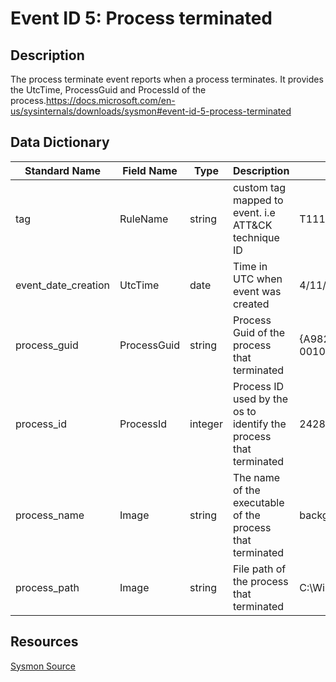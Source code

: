 # Event ID 5: Process terminated

## Description
The process terminate event reports when a process terminates. It provides the UtcTime, ProcessGuid and ProcessId of the process.https://docs.microsoft.com/en-us/sysinternals/downloads/sysmon#event-id-5-process-terminated

## Data Dictionary
|Standard Name|Field Name|Type|Description|Sample Value|
|---|---|---|---|---|
|tag|RuleName|string|custom tag mapped to event. i.e ATT&CK technique ID|T1114|
|event_date_creation|UtcTime|date|Time in UTC when event was created|4/11/18 5:37|
|process_guid|ProcessGuid|string|Process Guid of the process that terminated|{A98268C1-9ECD-5ACD-0000-0010EF6BAF00}|
|process_id|ProcessId|integer|Process ID used by the os to identify the process that terminated|2428|
|process_name|Image|string|The name of the executable of the process that terminated|backgroundTaskHost.exe|
|process_path|Image|string|File path of the process that terminated|C:\Windows\System32\backgroundTaskHost.exe|

## Resources
[Sysmon Source](https://docs.microsoft.com/en-us/sysinternals/downloads/sysmon#event-id-5-process-terminated)
